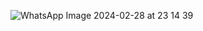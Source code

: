 ![WhatsApp Image 2024-02-28 at 23 14 39](https://github.com/GastonH92/Proyect-Backend-final/assets/124112424/6a70dbc6-4cfa-421d-9835-33cd7b45b25e)
